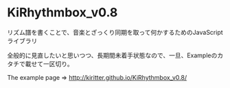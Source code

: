 KiRhythmbox_v0.8
================

リズム譜を書くことで、音楽とざっくり同期を取って何かするためのJavaScriptライブラリ

全般的に見直したいと思いつつ、長期間未着手状態なので、一旦、Exampleのカタチで載せて一区切り。

The example page => http://kiritter.github.io/KiRhythmbox_v0.8/
